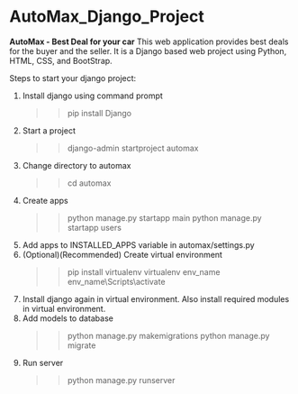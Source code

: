 # AutoMax_Django_Project
**AutoMax - Best Deal for your car**
This web application provides best deals for the buyer and the seller.
It is a Django based web project using Python, HTML, CSS, and BootStrap.

Steps to start your django project:
1. Install django using command prompt
     >>pip install Django
2. Start a project
     >>django-admin startproject automax
3. Change directory to automax
     >>cd automax
4. Create apps
     >>python manage.py startapp main
     >>python manage.py startapp users
5. Add apps to INSTALLED_APPS variable in automax/settings.py
6. (Optional)(Recommended) Create virtual environment
     >>pip install virtualenv
     >>virtualenv env_name
     >>env_name\Scripts\activate
7. Install django again in virtual environment. Also install required modules in virtual environment.
8. Add models to database
     >>python manage.py makemigrations
     >>python manage.py migrate
9. Run server
     >>python manage.py runserver
     
